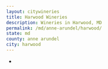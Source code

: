 ```yaml
---
layout: citywineries
title: Harwood Wineries
description: Wineries in Harwood, MD
permalink: /md/anne-arundel/harwood/
state: md
county: anne arundel
city: harwood
---
```

-
